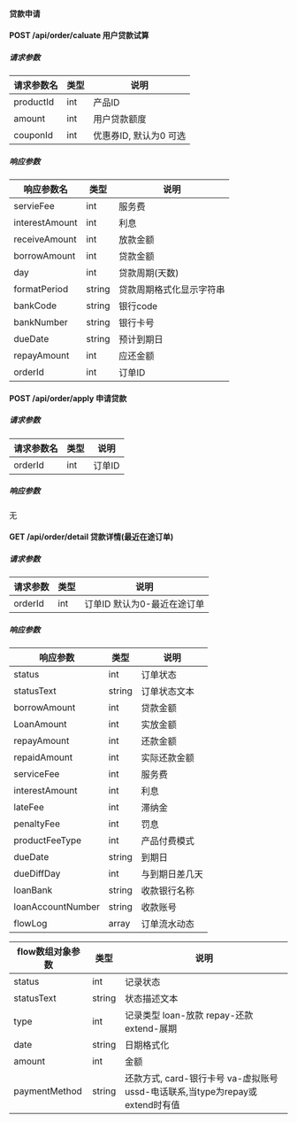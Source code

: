 #### 贷款申请

#### POST /api/order/caluate  用户贷款试算

##### 请求参数

| 请求参数名 | 类型   | 说明                            |
| ---------- | ------ | ------------------------------- |
| productId     | int   | 产品ID      |
| amount    | int | 用户贷款额度 |
| couponId   | int | 优惠券ID, 默认为0 可选 |

##### 响应参数

| 响应参数名 | 类型   | 说明                            |
| ---------- | ------ | ------------------------------- |
| servieFee     | int   | 服务费      |
| interestAmount    | int | 利息 |
| receiveAmount   | int | 放款金额 |
| borrowAmount   | int | 贷款金额 |
| day   | int | 贷款周期(天数) |
| formatPeriod   | string | 贷款周期格式化显示字符串 |
| bankCode   | string | 银行code |
| bankNumber   | string| 银行卡号 |
| dueDate   | string  | 预计到期日 |
| repayAmount   | int  | 应还金额 |
| orderId   | int  | 订单ID |

#### POST /api/order/apply  申请贷款

##### 请求参数

| 请求参数名 | 类型   | 说明                            |
| ---------- | ------ | ------------------------------- |
| orderId     | int   | 订单ID      |


##### 响应参数

无

#### GET /api/order/detail 贷款详情(最近在途订单)

##### 请求参数

| 请求参数 | 类型   | 说明                            |
| ---------- | ------ | ------------------------------- |
| orderId      | int   | 订单ID 默认为0-最近在途订单      |

##### 响应参数

| 响应参数 | 类型   | 说明                            |
| ---------- | ------ | ------------------------------- |
| status     | int   | 订单状态      |
| statusText     | string   | 订单状态文本      |
| borrowAmount     | int  | 贷款金额      |
| LoanAmount     | int  | 实放金额      |
| repayAmount     | int  | 还款金额      |
| repaidAmount     | int  | 实际还款金额      |
| serviceFee     | int  | 服务费     |
| interestAmount     | int  | 利息     |
| lateFee    | int  | 滞纳金     |
| penaltyFee    | int  | 罚息     |
| productFeeType    | int  | 产品付费模式    |
| dueDate     | string  | 到期日     |
| dueDiffDay     | int  | 与到期日差几天     |
| loanBank     | string  | 收款银行名称     |
| loanAccountNumber     | string  | 收款账号     |
| flowLog     | array  | 订单流水动态     |

| flow数组对象参数 | 类型   | 说明                            |
| ---------- | ------ | ------------------------------- |
| status     | int   | 记录状态      |
| statusText     | string   | 状态描述文本      |
| type     | int  | 记录类型 loan-放款  repay-还款 extend-展期      |
| date     | string  | 日期格式化      |
| amount     | int  | 金额     |
| paymentMethod     | string  | 还款方式, card-银行卡号 va-虚拟账号 ussd-电话联系,当type为repay或extend时有值    |